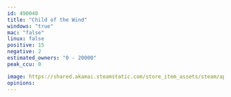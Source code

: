 ```yaml
---
id: 490040
title: "Child of the Wind"
windows: "true"
mac: "false"
linux: false
positive: 15
negative: 2
estimated_owners: "0 - 20000"
peak_ccu: 0

image: https://shared.akamai.steamstatic.com/store_item_assets/steam/apps/490040/header.jpg?t=1605077275
opinions:
---
```

